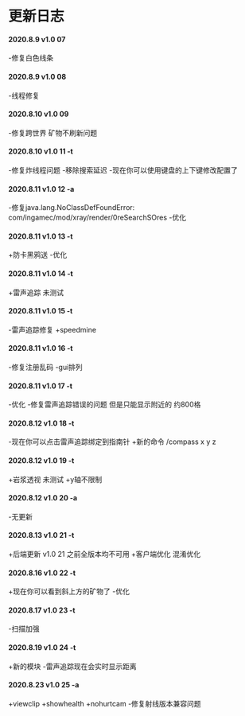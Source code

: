 # 更新日志

#### 2020.8.9 v1.0 07

-修复白色线条

#### 2020.8.9 v1.0 08

-线程修复

#### 2020.8.10 v1.0 09

-修复跨世界 矿物不刷新问题

#### 2020.8.10 v1.0 11 -t

-修复炸线程问题
-移除搜索延迟
-现在你可以使用键盘的上下键修改配置了

#### 2020.8.11 v1.0 12 -a

-修复java.lang.NoClassDefFoundError: com/ingamec/mod/xray/render/0reSearchSOres
-优化

#### 2020.8.11 v1.0 13 -t

+防卡黑鸦送
-优化

#### 2020.8.11 v1.0 14 -t

+雷声追踪 未测试

#### 2020.8.11 v1.0 15 -t

-雷声追踪修复
+speedmine

#### 2020.8.11 v1.0 16 -t

-修复注册乱码
-gui排列

#### 2020.8.11 v1.0 17 -t

-优化
-修复雷声追踪错误的问题 但是只能显示附近的 约800格

#### 2020.8.12 v1.0 18 -t

-现在你可以点击雷声追踪绑定到指南针
+新的命令 /compass x y z

#### 2020.8.12 v1.0 19 -t

+岩浆透视 未测试
+y轴不限制

#### 2020.8.12 v1.0 20 -a

-无更新

#### 2020.8.13 v1.0 21 -t

+后端更新 v1.0 21 之前全版本均不可用
+客户端优化 混淆优化

#### 2020.8.16 v1.0 22 -t

+现在你可以看到斜上方的矿物了
-优化

#### 2020.8.17 v1.0 23 -t

-扫描加强

#### 2020.8.19 v1.0 24 -t

+新的模块
-雷声追踪现在会实时显示距离

#### 2020.8.23 v1.0 25 -a

+viewclip
+showhealth
+nohurtcam
-修复射线版本兼容问题

